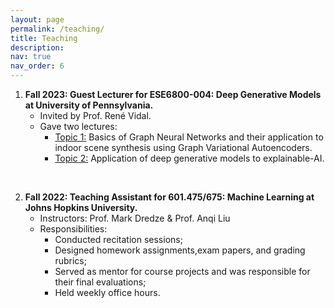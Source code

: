 ```yaml
---
layout: page
permalink: /teaching/
title: Teaching
description: 
nav: true
nav_order: 6
---
```


1. **Fall 2023: Guest Lecturer for ESE6800-004: Deep Generative Models at University of Pennsylvania.**
	- Invited by Prof. René Vidal.
	- Gave two lectures:
	  - <u>Topic 1:</u> Basics of Graph Neural Networks and their application to indoor scene synthesis using Graph Variational Autoencoders.
	  - <u>Topic 2:</u> Application of deep generative models to explainable-AI. 

 <p> <br> </p>

2. **Fall 2022: Teaching Assistant for 601.475/675: Machine Learning at Johns Hopkins University.**
   - Instructors: Prof. Mark Dredze & Prof. Anqi Liu
   - Responsibilities:
	   - Conducted recitation sessions; 
	   - Designed homework assignments,exam papers, and grading rubrics; 
	   - Served as mentor for course projects and was responsible for their final evaluations; 
	   - Held weekly office hours.
